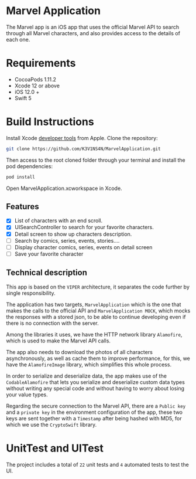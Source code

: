 # Marvel Application
The Marvel app is an iOS app that uses the official Marvel API to search through all Marvel characters, and also provides access to the details of each one.

# Requirements
- CocoaPods 1.11.2
- Xcode 12 or above
- iOS 12.0 +
- Swift 5
# Build Instructions
Install Xcode [developer tools](https://developer.apple.com/xcode/downloads/) from Apple.
Clone the repository:
```sh
git clone https://github.com/K3V1NS4N/MarvelApplication.git
```
Then access to the root cloned folder through your terminal and install the pod dependencies:
```sh
pod install
```
Open MarvelApplication.xcworkspace in Xcode.
## Features
- [x] List of characters with an end scroll.
- [x] UISearchController to search for your favorite characters.
- [x] Detail screen to show up characters description.
- [ ] Search by comics, series, events, stories....
- [ ] Display character comics, series, events on detail screen
- [ ] Save your favorite character

## Technical description
This app is based on the `VIPER` architecture, it separates the code further by single responsibility.

The application has two targets, `MarvelApplication` which is the one that makes the calls to the official API and `MarvelApplication MOCK`, which mocks the responses with a stored json, to be able to continue developing even if there is no connection with the server.

Among the libraries it uses, we have the HTTP network library `Alamofire`, which is used to make the Marvel API calls.

The app also needs to download the photos of all characters asynchronously, as well as cache them to improve performance, for this, we have the `AlamofireImage` library, which simplifies this whole process.

In order to serialize and deserialize data, the app makes use of the `CodableAlamofire` that lets you serialize and deserialize custom data types without writing any special code and without having to worry about losing your value types.

Regarding the secure connection to the Marvel API, there are a `Public key` and a `private key` in the environment configuration of the app, these two keys are sent together with a `Timestamp` after being hashed with MD5, for which we use the `CryptoSwift` library.

# UnitTest and UITest
The project includes a total of `22` unit tests and `4` automated tests to test the UI.
